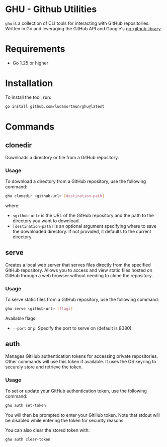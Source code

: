 # GHU - Github Utilities

`ghu` is a collection of CLI tools for interacting with GitHub repositories.
Written in Go and leveraging the GitHub API and Google's [go-github library](https://github.com/google/go-github).


# Requirements

- Go 1.25 or higher

# Installation

To install the tool, run:

```bash
go install github.com/ludanortmun/ghu@latest
```

# Commands

## clonedir

Downloads a directory or file from a GitHub repository.

### Usage

To download a directory from a GitHub repository, use the following command:

```bash
ghu clonedir <github-url> [destination-path]
```

where:
- `<github-url>` is the URL of the GitHub repository and the path to the directory you want to download.
- `[destination-path]` is an optional argument specifying where to save the downloaded directory. If not provided, it defaults to the current directory.

## serve

Creates a local web server that serves files directly from the specified GitHub repository. Allows you to access and view static files hosted on GitHub through a web browser without needing to clone the repository.

### Usage
To serve static files from a GitHub repository, use the following command:

```bash
ghu serve <github-url> [flags]
```

Available flags:
- `--port` or `p`: Specify the port to serve on (default is 8080).

## auth

Manages GitHub authentication tokens for accessing private repositories. Other commands will use this token if available.
It uses the OS keyring to securely store and retrieve the token.

### Usage
To set or update your GitHub authentication token, use the following command:

```bash
ghu auth set-token
```

You will then be prompted to enter your GitHub token. Note that stdout will be disabled while entering the token for security reasons.

You can also clear the stored token with:

```bash
ghu auth clear-token
```